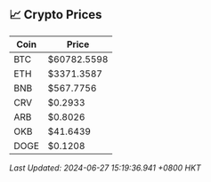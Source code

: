 ## 📈 Crypto Prices

| Coin | Price |
| ---- | ----- |
| BTC | $60782.5598 |
| ETH | $3371.3587 |
| BNB | $567.7756 |
| CRV | $0.2933 |
| ARB | $0.8026 |
| OKB | $41.6439 |
| DOGE | $0.1208 |

_Last Updated: 2024-06-27 15:19:36.941 +0800 HKT_